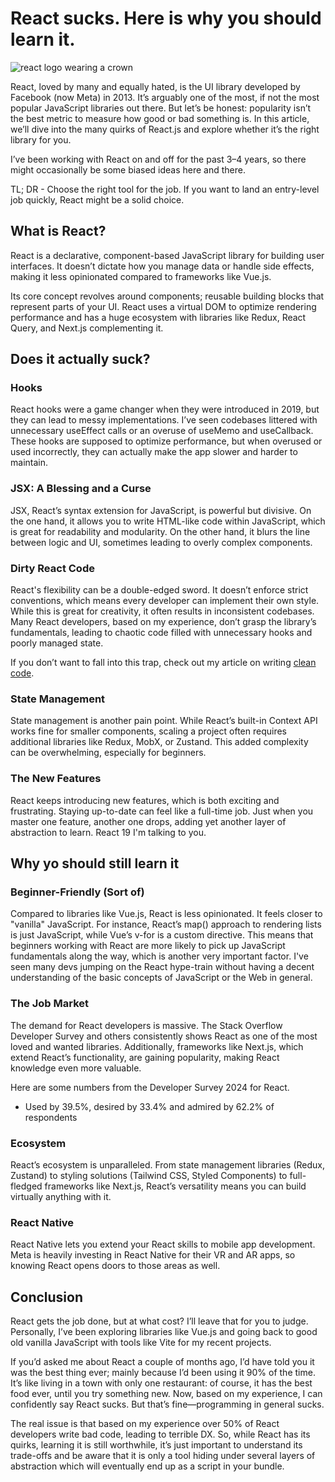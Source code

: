 # React sucks. Here is why you should learn it.

<img src="https://github.com/user-attachments/assets/e94c91a9-8c82-4dca-b947-b7bdd5b8204d" alt="react logo wearing a crown">

React, loved by many and equally hated, is the UI library developed by Facebook (now Meta) in 2013. It’s arguably one of the most, if not the most popular JavaScript libraries out there. But let’s be honest: popularity isn’t the best metric to measure how good or bad something is. In this article, we’ll dive into the many quirks of React.js and explore whether it’s the right library for you.

I’ve been working with React on and off for the past 3–4 years, so there might occasionally be some biased ideas here and there.

TL; DR - Choose the right tool for the job. If you want to land an entry-level job quickly, React might be a solid choice.

## What is React?
React is a declarative, component-based JavaScript library for building user interfaces. It doesn’t dictate how you manage data or handle side effects, making it less opinionated compared to frameworks like Vue.js.

Its core concept revolves around components; reusable building blocks that represent parts of your UI. React uses a virtual DOM to optimize rendering performance and has a huge ecosystem with libraries like Redux, React Query, and Next.js complementing it.

## Does it actually suck?
### Hooks
React hooks were a game changer when they were introduced in 2019, but they can lead to messy implementations. I’ve seen codebases littered with unnecessary useEffect calls or an overuse of useMemo and useCallback. These hooks are supposed to optimize performance, but when overused or used incorrectly, they can actually make the app slower and harder to maintain.

### JSX: A Blessing and a Curse
JSX, React’s syntax extension for JavaScript, is powerful but divisive. On the one hand, it allows you to write HTML-like code within JavaScript, which is great for readability and modularity. On the other hand, it blurs the line between logic and UI, sometimes leading to overly complex components.

### Dirty React Code
React's flexibility can be a double-edged sword. It doesn’t enforce strict conventions, which means every developer can implement their own style. While this is great for creativity, it often results in inconsistent codebases. Many React developers, based on my experience, don’t grasp the library’s fundamentals, leading to chaotic code filled with unnecessary hooks and poorly managed state.

If you don’t want to fall into this trap, check out my article on writing [clean code](https://github.com/wazeerc/blog/blob/main/CleanCode.md).

### State Management
State management is another pain point. While React’s built-in Context API works fine for smaller components, scaling a project often requires additional libraries like Redux, MobX, or Zustand. This added complexity can be overwhelming, especially for beginners.

### The New Features
React keeps introducing new features, which is both exciting and frustrating. Staying up-to-date can feel like a full-time job. Just when you master one feature, another one drops, adding yet another layer of abstraction to learn. React 19 I'm talking to you.

## Why yo should still learn it
### Beginner-Friendly (Sort of)
Compared to libraries like Vue.js, React is less opinionated. It feels closer to "vanilla" JavaScript. For instance, React’s map() approach to rendering lists is just JavaScript, while Vue’s v-for is a custom directive. This means that beginners working with React are more likely to pick up JavaScript fundamentals along the way, which is another very important factor. I've seen many devs jumping on the React hype-train without having a decent understanding of the basic concepts of JavaScript or the Web in general.

### The Job Market
The demand for React developers is massive. The Stack Overflow Developer Survey and others consistently shows React as one of the most loved and wanted libraries. Additionally, frameworks like Next.js, which extend React’s functionality, are gaining popularity, making React knowledge even more valuable.

Here are some numbers from the Developer Survey 2024 for React.

- Used by 39.5%, desired by 33.4% and admired by 62.2% of respondents

### Ecosystem
React’s ecosystem is unparalleled. From state management libraries (Redux, Zustand) to styling solutions (Tailwind CSS, Styled Components) to full-fledged frameworks like Next.js, React’s versatility means you can build virtually anything with it.

### React Native
React Native lets you extend your React skills to mobile app development. Meta is heavily investing in React Native for their VR and AR apps, so knowing React opens doors to those areas as well.

## Conclusion
React gets the job done, but at what cost? I’ll leave that for you to judge. Personally, I’ve been exploring libraries like Vue.js and going back to good old vanilla JavaScript with tools like Vite for my recent projects.

If you’d asked me about React a couple of months ago, I’d have told you it was the best thing ever; mainly because I’d been using it 90% of the time. It’s like living in a town with only one restaurant: of course, it has the best food ever, until you try something new. Now, based on my experience, I can confidently say React sucks. But that’s fine—programming in general sucks.

The real issue is that based on my experience over 50% of React developers write bad code, leading to terrible DX. So, while React has its quirks, learning it is still worthwhile, it’s just important to understand its trade-offs and be aware that it is only a tool hiding under several layers of abstraction which will eventually end up as a script in your bundle.
